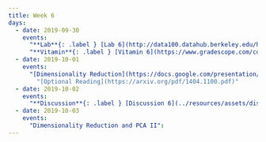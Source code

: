 ```yaml
---
title: Week 6
days:
  - date: 2019-09-30
    events:
      "**Lab**{: .label } [Lab 6](http://data100.datahub.berkeley.edu/hub/user-redirect/git-sync?repo=https://github.com/DS-100/fa19&subPath=lab/lab06/) (due Sept. 30)":
      "**Vitamin**{: .label } [Vitamin 6](https://www.gradescope.com/courses/57158/assignments/257688/) (due Sept. 30)":
  - date: 2019-10-01
    events:
      "[Dimensionality Reduction](https://docs.google.com/presentation/d/1cNJHYds1Q9cyMFRpPejttZ1QNJmAyGM-IMyR8gd8Cxg/edit#slide=id.g4df0212f45_0_0) ([code](http://data100.datahub.berkeley.edu/hub/user-redirect/git-sync?repo=https://github.com/DS-100/fa19&subPath=lecture/lec10))":
        "[Optional Reading](https://arxiv.org/pdf/1404.1100.pdf)"
  - date: 2019-10-02
    events:
      "**Discussion**{: .label } [Discussion 6](../resources/assets/discussions/disc06.pdf)":
  - date: 2019-10-03
    events:
      "Dimensionality Reduction and PCA II":
---
```

